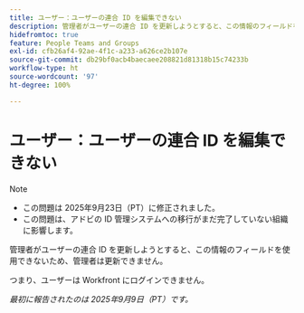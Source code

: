 ```yaml
---
title: ユーザー：ユーザーの連合 ID を編集できない
description: 管理者がユーザーの連合 ID を更新しようとすると、この情報のフィールドを使用できないため、管理者は更新できません。
hidefromtoc: true
feature: People Teams and Groups
exl-id: cfb26af4-92ae-4f1c-a233-a626ce2b107e
source-git-commit: db29bf0acb4baecaee208821d81318b15c74233b
workflow-type: ht
source-wordcount: '97'
ht-degree: 100%

---
```


# ユーザー：ユーザーの連合 ID を編集できない

>[!NOTE]
>
>* この問題は 2025年9月23日（PT）に修正されました。
>* この問題は、アドビの ID 管理システムへの移行がまだ完了していない組織に影響します。

管理者がユーザーの連合 ID を更新しようとすると、この情報のフィールドを使用できないため、管理者は更新できません。

つまり、ユーザーは Workfront にログインできません。

_最初に報告されたのは 2025年9月9日（PT）です。_
